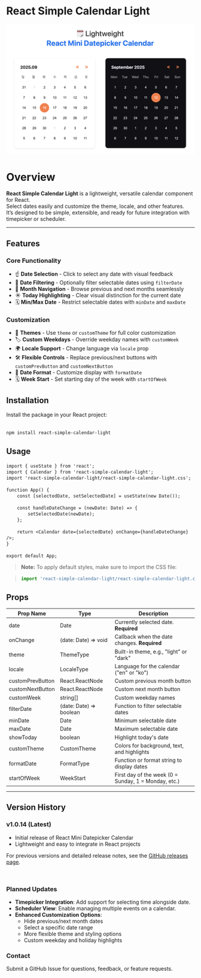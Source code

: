 # React Simple Calendar Light

![Calendar](src/assets/calendar.png)

# Overview

**React Simple Calendar Light** is a lightweight, versatile calendar component for React.  
Select dates easily and customize the theme, locale, and other features.  
It’s designed to be simple, extensible, and ready for future integration with timepicker or scheduler.

---

## Features

### Core Functionality

-   ☝️ **Date Selection** - Click to select any date with visual feedback
-   🔢 **Date Filtering** - Optionally filter selectable dates using `filterDate`
-   👀 **Month Navigation** - Browse previous and next months seamlessly
-   ☀️ **Today Highlighting** - Clear visual distinction for the current date
-   🗓️ **Min/Max Date** - Restrict selectable dates with `minDate` and `maxDate`

### Customization

-   🎨 **Themes** - Use `theme` or `customTheme` for full color customization
-   🏷️ **Custom Weekdays** - Override weekday names with `customWeek`
-   🌍 **Locale Support** - Change language via `locale` prop
-   🛠️ **Flexible Controls** - Replace previous/next buttons with `customPrevButton` and `customNextButton`
-   📅 **Date Format** - Customize display with `formatDate`
-   🗓️ **Week Start** - Set starting day of the week with `startOfWeek`

## Installation

Install the package in your React project:

```bash

npm install react-simple-calendar-light

```

## Usage

```tsx
import { useState } from 'react';
import { Calendar } from 'react-simple-calendar-light';
import 'react-simple-calendar-light/react-simple-calendar-light.css';

function App() {
    const [selectedDate, setSelectedDate] = useState(new Date());

    const handleDateChange = (newDate: Date) => {
        setSelectedDate(newDate);
    };

    return <Calendar date={selectedDate} onChange={handleDateChange} />;
}

export default App;
```

> **Note:** To apply default styles, make sure to import the CSS file:

> ```ts
> import 'react-simple-calendar-light/react-simple-calendar-light.css';
> ```

## Props

| Prop Name        | Type                    | Description                                          |
| ---------------- | ----------------------- | ---------------------------------------------------- |
| date             | Date                    | Currently selected date. **Required**                |
| onChange         | (date: Date) => void    | Callback when the date changes. **Required**         |
| theme            | ThemeType               | Built-in theme, e.g., "light" or "dark"              |
| locale           | LocaleType              | Language for the calendar ("en" or "ko")             |
| customPrevButton | React.ReactNode         | Custom previous month button                         |
| customNextButton | React.ReactNode         | Custom next month button                             |
| customWeek       | string[]                | Custom weekday names                                 |
| filterDate       | (date: Date) => boolean | Function to filter selectable dates                  |
| minDate          | Date                    | Minimum selectable date                              |
| maxDate          | Date                    | Maximum selectable date                              |
| showToday        | boolean                 | Highlight today's date                               |
| customTheme      | CustomTheme             | Colors for background, text, and highlights          |
| formatDate       | FormatType              | Function or format string to display dates           |
| startOfWeek      | WeekStart               | First day of the week (0 = Sunday, 1 = Monday, etc.) |

---

## Version History

### v1.0.14 (Latest)

-   Initial release of React Mini Datepicker Calendar
-   Lightweight and easy to integrate in React projects

For previous versions and detailed release notes, see the [GitHub releases page](https://github.com/uudeok/react-simple-calendar/releases).

<br>

### Planned Updates

-   **Timepicker Integration**: Add support for selecting time alongside date.
-   **Scheduler View**: Enable managing multiple events on a calendar.
-   **Enhanced Customization Options**:
    -   Hide previous/next month dates
    -   Select a specific date range
    -   More flexible theme and styling options
    -   Custom weekday and holiday highlights

### Contact

Submit a GitHub Issue for questions, feedback, or feature requests.
